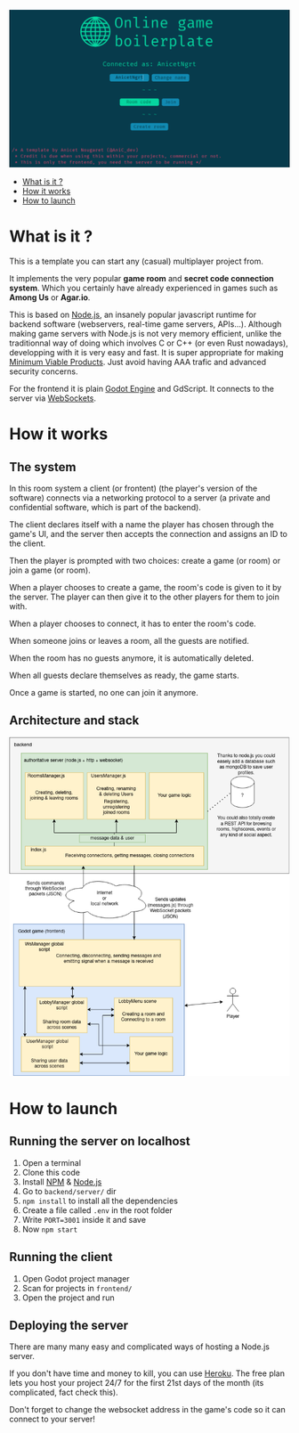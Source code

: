 
![Screenshot](resources/screenshot1.png)

- [What is it ?](#what-is-it-)
- [How it works](#how-it-works)
- [How to launch](#how-to-launch)


# What is it ?

This is a template you can start any (casual) multiplayer project from.

It implements the very popular **game room** and **secret code connection system**. Which you
certainly have already experienced in games such as **Among Us** or **Agar.io**.

This is based on [Node.js](https://nodejs.org/en/), an insanely popular javascript runtime for backend software (webservers,
real-time game servers, APIs...). Although making game servers with Node.js is not very memory efficient,
unlike the traditionnal way of doing which involves C or C++ (or even Rust nowadays), developping with
it is very easy and fast. It is super appropriate for making [Minimum Viable Products](https://www.youtube.com/watch?v=F_1km66t8jQ). Just avoid having AAA trafic and
advanced security concerns.

For the frontend it is plain [Godot Engine](https://godotengine.org/) and GdScript. 
It connects to the server via [WebSockets](https://docs.godotengine.org/en/stable/tutorials/networking/websocket.html).

# How it works

## The system

In this room system a client (or frontent) (the player's version of the software) connects via a 
networking protocol to a server (a private and confidential software, which is part of the backend).

The client declares itself with a name the player has chosen through the game's UI,
and the server then accepts the connection and assigns an ID to the client.

Then the player is prompted with two choices: create a game (or room) or join a game (or room).

When a player chooses to create a game, the room's code is given to it by the server. The player can 
then give it to the other players for them to join with.

When a player chooses to connect, it has to enter the room's code.

When someone joins or leaves a room, all the guests are notified.

When the room has no guests anymore, it is automatically deleted.

When all guests declare themselves as ready, the game starts.

Once a game is started, no one can join it anymore.

## Architecture and stack

![Archi](resources/archi_diagram.png)

# How to launch

## Running the server on localhost

1. Open a terminal
2. Clone this code
3. Install [NPM](https://www.npmjs.com/) & [Node.js](https://nodejs.org/en/)
4. Go to `backend/server/` dir
5. `npm install` to install all the dependencies
6. Create a file called `.env` in the root folder
7. Write `PORT=3001` inside it and save
8. Now `npm start`

## Running the client

1. Open Godot project manager
2. Scan for projects in `frontend/`
3. Open the project and run

## Deploying the server

There are many many easy and complicated ways of hosting a Node.js server.

If you don't have time and money to kill, you can use [Heroku](https://devcenter.heroku.com/articles/getting-started-with-nodejs).
The free plan lets you host your project 24/7 for the first 21st days of the month (its complicated, fact check this).

Don't forget to change the websocket address in the game's code so it can connect to your server!

